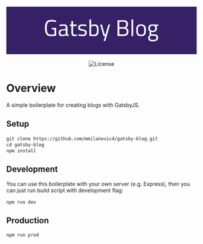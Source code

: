 <p align="center">
	<img src="static/logo.png" alt="Gatsby boilerplate">
</p>

<p align="center">
	<img src="https://img.shields.io/github/license/mmilanovic4/gatsby-blog" alt="License">
</p>

# Overview

A simple boilerplate for creating blogs with GatsbyJS.

## Setup

```
git clone https://github.com/mmilanovic4/gatsby-blog.git
cd gatsby-blog
npm install
```

## Development

You can use this boilerplate with your own server (e.g. Express), then you can just run build script with development flag:

```
npm run dev
```

## Production

```
npm run prod
```
